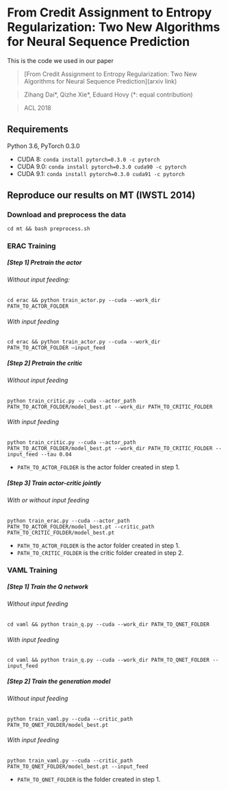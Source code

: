 # From Credit Assignment to Entropy Regularization: Two New Algorithms for Neural Sequence Prediction

This is the code we used in our paper
>[From Credit Assignment to Entropy Regularization: Two New Algorithms for Neural Sequence Prediction](arxiv link)

>Zihang Dai\*, Qizhe Xie\*, Eduard Hovy (*: equal contribution)

>ACL 2018

## Requirements

Python 3.6, PyTorch 0.3.0

- CUDA 8: `conda install pytorch=0.3.0 -c pytorch `
- CUDA 9.0: `conda install pytorch=0.3.0 cuda90 -c pytorch `
- CUDA 9.1: `conda install pytorch=0.3.0 cuda91 -c pytorch `

## Reproduce our results on MT (IWSTL 2014)

### Download and preprocess the data

```cd mt && bash preprocess.sh```

### ERAC Training

##### [Step 1]   Pretrain the actor

###### Without input feeding:

```cd erac && python train_actor.py --cuda --work_dir PATH_TO_ACTOR_FOLDER```

###### With input feeding

```cd erac && python train_actor.py --cuda --work_dir PATH_TO_ACTOR_FOLDER —input_feed```

##### [Step 2]   Pretrain the critic

###### Without input feeding

```python train_critic.py --cuda --actor_path PATH_TO_ACTOR_FOLDER/model_best.pt --work_dir PATH_TO_CRITIC_FOLDER```

###### With input feeding

```python train_critic.py --cuda --actor_path PATH_TO_ACTOR_FOLDER/model_best.pt --work_dir PATH_TO_CRITIC_FOLDER --input_feed --tau 0.04```

- `PATH_TO_ACTOR_FOLDER` is the actor folder created in step 1.

##### [Step 3]   Train actor-critic jointly

###### With or without input feeding

```python train_erac.py --cuda --actor_path PATH_TO_ACTOR_FOLDER/model_best.pt --critic_path PATH_TO_CRITIC_FOLDER/model_best.pt```

- `PATH_TO_ACTOR_FOLDER` is the actor  folder created in step 1.
- `PATH_TO_CRITIC_FOLDER` is the critic folder created in step 2.

### VAML Training

##### [Step 1]   Train the Q network

###### Without input feeding

```cd vaml && python train_q.py --cuda --work_dir PATH_TO_QNET_FOLDER```

###### With input feeding

```cd vaml && python train_q.py --cuda --work_dir PATH_TO_QNET_FOLDER --input_feed```

##### [Step 2]   Train the generation model

###### Without input feeding

```python train_vaml.py --cuda --critic_path PATH_TO_QNET_FOLDER/model_best.pt```

###### With input feeding

```python train_vaml.py --cuda --critic_path PATH_TO_QNET_FOLDER/model_best.pt --input_feed```

- `PATH_TO_QNET_FOLDER` is the folder created in step 1.


